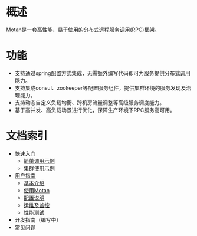 
# 概述
Motan是一套高性能、易于使用的分布式远程服务调用(RPC)框架。

# 功能
- 支持通过spring配置方式集成，无需额外编写代码即可为服务提供分布式调用能力。
- 支持集成consul、zookeeper等配置服务组件，提供集群环境的服务发现及治理能力。
- 支持动态自定义负载均衡、跨机房流量调整等高级服务调度能力。
- 基于高并发、高负载场景进行优化，保障生产环境下RPC服务高可用。

# 文档索引

* [快速入门](zh_quickstart)
    * [简单调用示例](zh_quickstart#简单调用示例)
    * [集群使用示例](zh_quickstart#集群使用示例)
* [用户指南](zh_userguide)
    * [基本介绍](zh_userguide#基本介绍)
    * [使用Motan](zh_userguide#使用motan)
    * [配置说明](zh_userguide#配置说明)
    * [运维及监控](zh_userguide#运维及监控)
    * [性能测试](zh_userguide#性能测试)
* 开发指南（编写中）
* [常见问题](zh_faq)


